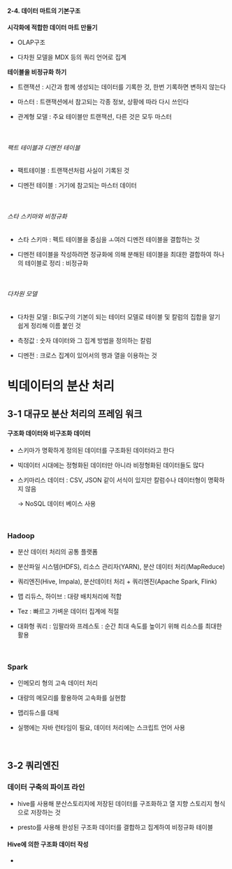 #### 2-4. 데이터 마트의 기본구조

**시각화에 적합한 데이터 마트 만들기**

- OLAP구조 

- 다차원 모델을 MDX 등의 쿼리 언어로 집계

**테이블을 비정규화 하기**

- 트랜잭션 : 시간과 함께 생성되는 데이터를 기록한 것, 한번 기록하면 변하지 않는다

- 마스터 : 트랜잭션에서 참고되는 각종 정보, 상황에 따라 다시 쓰인다

- 관계형 모델 : 주요 테이블만 트랜잭션, 다른 것은 모두 마스터

    

###### 팩트 테이블과 디멘전 테이블

- 팩트테이블 : 트랜잭션처럼 사실이 기록된 것

- 디멘전 테이블 : 거기에 참고되는 마스터 데이터

    

###### 스타 스키마와 비정규화

- 스타 스키마 : 펙트 테이블을 중심을 ㅗ여러 디멘전 테이블을 결합하는 것

- 디멘전 테이블을 작성하려면 정규화에 의해 분해된 테이블을 최대한 결합하여 하나의 테이블로 정리 : 비정규화

    

###### 다차원 모델

- 다차원 모델 : BI도구의 기본이 되는 테이터 모델로 테이블 및 칼럼의 집합을 알기 쉽게 정리해 이름 붙인 것

- 측정값 : 숫자 데이터와 그 집계 방법을 정의하는 칼럼

- 디멘전 : 크로스 집계이 있어서의 행과 열을 이용하는 것





# 빅데이터의 분산 처리

## 3-1 대규모 분산 처리의 프레임 워크

#### 구조화 데이터와 비구조화 데이터

- 스키마가 명확하게 정의된 데이터를 구조화된 데이터라고 한다

- 빅데이터 시대에는 정형화된 데이터만 아니라 비정형화된 데이터들도 많다

- 스키마리스 데이터 : CSV, JSON 같이 서식이 있지만 칼럼수나 데이터형이 명확하지 않음
  
  -> NoSQL 데이터 베이스 사용

    

### Hadoop

- 분산 데이터 처리의 공통 플랫폼

- 분산파일 시스템(HDFS), 리소스 관리자(YARN), 분산 데이터 처리(MapReduce)

- 쿼리엔진(Hive, Impala), 분산데이터 처리 + 쿼리엔진(Apache Spark, Flink)

- 맵 리듀스, 하이브 : 대량 배치처리에 적합

- Tez : 빠르고 가벼운 데이터 집계에 적절

- 대화형 쿼리 : 임팔라와 프레스토 : 순간 최대 속도를 높이기 위해 리소스를 최대한 활용

    

### Spark

- 인메모리 형의 고속 데이터 처리

- 대량의 메모리를 활용하여 고속화를 실현함

- 맵리듀스를 대체

- 실행에는 자바 런타임이 필요, 데이터 처리에는 스크립트 언어 사용

    

## 3-2 쿼리엔진

### 데이터 구축의 파이프 라인

- hive를 사용해 분산스토리지에 저장된 데이터를 구조화하고 열 지향 스토리지 형식으로 저장하는 것

- presto를 사용해 완성된 구조화 데이터를 결합하고 집계하여 비정규화 테이블

#### Hive에 의한 구조화 데이터 작성

- 

